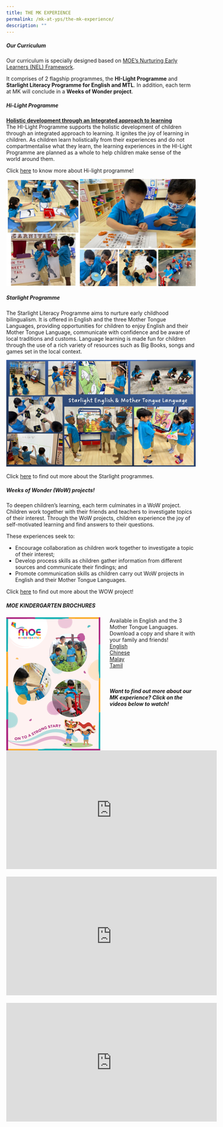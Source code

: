 ```yaml
---
title: THE MK EXPERIENCE
permalink: /mk-at-yps/the-mk-experience/
description: ""
---
```

##### **Our Curriculum**
Our curriculum is specially designed based on [MOE’s Nurturing Early Learners (NEL) Framework](https://www.nel.moe.edu.sg/).

It comprises of 2 flagship programmes, the **HI-Light Programme** and **Starlight Literacy Programme for English and MTL**. In addition, each term at MK will conclude in a **Weeks of Wonder project**.

##### **Hi-Light Programme**
**<u>Holistic development through an Integrated approach to learning</u>**
<br>The HI-Light Programme supports the holistic development of children through an integrated approach to learning. It ignites the joy of learning in children. As children learn holistically from their experiences and do not compartmentalise what they learn, the learning experiences in the HI-Light Programme are planned as a whole to help children make sense of the world around them.

Click [here](https://www.moe.gov.sg/preschool/moe-kindergarten/curriculum/hi-light) to know more about Hi-light programme!

![](/images/MK%20YPS/The%20MK%20Experience/MK_Experience_01.jpg)

##### **Starlight Programme**
The Starlight Literacy Programme aims to nurture early childhood bilingualism. It is offered in English and the three Mother Tongue Languages, providing opportunities for children to enjoy English and their Mother Tongue Language, communicate with confidence and be aware of local traditions and customs. 
Language learning is made fun for children through the use of a rich variety of resources such as Big Books, songs and games set in the local context.

![](/images/MK%20YPS/The%20MK%20Experience/MK_Experience_02.jpg)

Click [here](https://www.moe.gov.sg/preschool/moe-kindergarten/curriculum/starlight) to find out more about the Starlight programmes.

##### **Weeks of Wonder (WoW) projects!**
To deepen children’s learning, each term culminates in a WoW project. Children work together with their friends and teachers to investigate topics of their interest. Through the WoW projects, children experience the joy of self-motivated learning and find answers to their questions.

These experiences seek to:
* Encourage collaboration as children work together to investigate a topic of their interest;
* Develop process skills as children gather information from different sources and communicate their findings; and
* Promote communication skills as children carry out WoW projects in English and their Mother Tongue Languages.

Click [here](https://www.moe.gov.sg/preschool/moe-kindergarten/curriculum/weeks-of-wonder) to find out more about the WOW project!

##### **MOE KINDERGARTEN BROCHURES**
<img src="/images/MK%20YPS/The%20MK%20Experience/MK_Brochure.png" alt="MK Brochure" style="float:left;margin-right:25px;width:250px;height:353px;">Available in English and the 3 Mother Tongue Languages. Download a copy and share it with your family and friends!
<br> [English](https://file.for.edu.sg/mk-brochure-english.pdf)
<br> [Chinese](https://file.for.edu.sg/mk-brochure-chinese.pdf)
<br> [Malay](https://file.for.edu.sg/mk-brochure-malay.pdf)
<br> [Tamil](https://file.for.edu.sg/mk-brochure-tamil.pdf)

<br>

##### **Want to find out more about our MK experience? Click on the videos below to watch!**
<center>
<iframe width="560" height="315" src="https://www.youtube.com/embed/R636jFF7S28" title="YouTube video player" frameborder="0" allow="accelerometer; autoplay; clipboard-write; encrypted-media; gyroscope; picture-in-picture; web-share" allowfullscreen></iframe>

<br>
<br>

<iframe width="560" height="315" src="https://www.youtube.com/embed/mghZCHtKNXc" title="YouTube video player" frameborder="0" allow="accelerometer; autoplay; clipboard-write; encrypted-media; gyroscope; picture-in-picture; web-share" allowfullscreen></iframe>

<br>
<br>

<iframe width="560" height="315" src="https://www.youtube.com/embed/LockyOmaNB0" title="YouTube video player" frameborder="0" allow="accelerometer; autoplay; clipboard-write; encrypted-media; gyroscope; picture-in-picture; web-share" allowfullscreen></iframe>
</center>